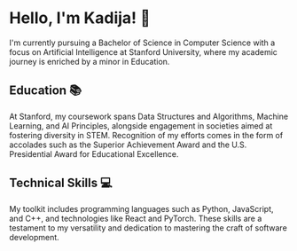 # Hello, I'm Kadija! 👋

I'm currently pursuing a Bachelor of Science in Computer Science with a focus on Artificial Intelligence at Stanford University, where my academic journey is enriched by a minor in Education. 

## Education 📚
At Stanford, my coursework spans Data Structures and Algorithms, Machine Learning, and AI Principles, alongside engagement in societies aimed at fostering diversity in STEM. Recognition of my efforts comes in the form of accolades such as the Superior Achievement Award and the U.S. Presidential Award for Educational Excellence.

## Technical Skills 💻
My toolkit includes programming languages such as Python, JavaScript, and C++, and technologies like React and PyTorch. These skills are a testament to my versatility and dedication to mastering the craft of software development.
